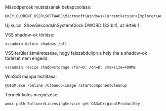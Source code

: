 Másodpercek mutatásának bekapcsolása:
```
HKEY_CURRENT_USER\SOFTWARE\Microsoft\Windows\CurrentVersion\Explorer\Advanced
```
Új kulcs: ShowSecondsInSystemClock DWORD (32 bit), az érték 1.  
  
VSS shadow-ok törlése:
```
vssadmin delete shadows /all
```

VSS terület átméretezése, hogy felszabduljon a hely (ha a shadow-ok törlését nem engedi):
```
vssadmin resize shadowstorage /for=D: /on=D: /maxsize=400MB
```

WinSxS mappa tisztítása:
```
@DISM.exe /online /Cleanup-Image /StartComponentCleanup
```

Termék kulcs megnézése:
```
wmic path SoftwareLicensingService get OA3xOriginalProductKey
```
